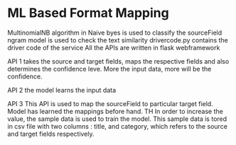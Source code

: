 # ML Based Format Mapping
MultinomialNB algorithm in Naive byes is used to classify the sourceField
ngram model is used to check the text similarity
drivercode.py contains the driver code of the service
All the APIs are written in flask webframework


API 1
takes the source and target fields, maps the respective fields and also determines the confidence leve. 
More the input data, more will be the confidence.

API 2 
the model learns the input data


API 3
This API is used to map the sourceField to particular target field. Model has learned the mappings before hand. TH
In order to increase the value, the sample data is used to train the model. This sample data is tored in csv file with two columns : title, and category, which refers to the source and target fields respectively.

